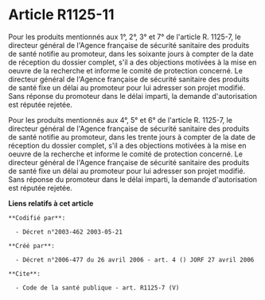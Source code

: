 # Article R1125-11

Pour les produits mentionnés aux 1°, 2°, 3° et 7° de l'article R. 1125-7, le directeur général de l'Agence française de
sécurité sanitaire des produits de santé notifie au promoteur, dans les soixante jours à compter de la date de réception du
dossier complet, s'il a des objections motivées à la mise en oeuvre de la recherche et informe le comité de protection
concerné. Le directeur général de l'Agence française de sécurité sanitaire des produits de santé fixe un délai au promoteur
pour lui adresser son projet modifié. Sans réponse du promoteur dans le délai imparti, la demande d'autorisation est réputée
rejetée.

Pour les produits mentionnés aux 4°, 5° et 6° de l'article R. 1125-7, le directeur général de l'Agence française de sécurité
sanitaire des produits de santé notifie au promoteur, dans les trente jours à compter de la date de réception du dossier
complet, s'il a des objections motivées à la mise en oeuvre de la recherche et informe le comité de protection concerné. Le
directeur général de l'Agence française de sécurité sanitaire des produits de santé fixe un délai au promoteur pour lui
adresser son projet modifié. Sans réponse du promoteur dans le délai imparti, la demande d'autorisation est réputée rejetée.

**Liens relatifs à cet article**

	**Codifié par**:

	  - Décret n°2003-462 2003-05-21

	**Créé par**:

	  - Décret n°2006-477 du 26 avril 2006 - art. 4 () JORF 27 avril 2006

	**Cite**:

	  - Code de la santé publique - art. R1125-7 (V)

